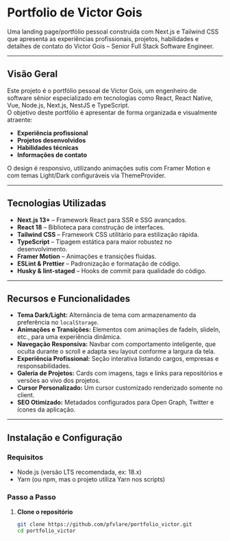 # Portfolio de Victor Gois

Uma landing page/portfólio pessoal construída com Next.js e Tailwind CSS que apresenta as experiências profissionais, projetos, habilidades e detalhes de contato do Victor Gois – Senior Full Stack Software Engineer.

---

## Visão Geral

Este projeto é o portfólio pessoal de Victor Gois, um engenheiro de software sênior especializado em tecnologias como React, React Native, Vue, Node.js, Next.js, NestJS e TypeScript.  
O objetivo deste portfólio é apresentar de forma organizada e visualmente atraente:

- **Experiência profissional**  
- **Projetos desenvolvidos**  
- **Habilidades técnicas**  
- **Informações de contato**

O design é responsivo, utilizando animações sutis com Framer Motion e com temas Light/Dark configuráveis via ThemeProvider.

---

## Tecnologias Utilizadas

- **Next.js 13+** – Framework React para SSR e SSG avançados.
- **React 18** – Biblioteca para construção de interfaces.
- **Tailwind CSS** – Framework CSS utilitário para estilização rápida.
- **TypeScript** – Tipagem estática para maior robustez no desenvolvimento.
- **Framer Motion** – Animações e transições fluidas.
- **ESLint & Prettier** – Padronização e formatação de código.
- **Husky & lint-staged** – Hooks de commit para qualidade do código.

---

## Recursos e Funcionalidades

- **Tema Dark/Light:** Alternância de tema com armazenamento da preferência no `localStorage`.
- **Animações e Transições:** Elementos com animações de fadeIn, slideIn, etc., para uma experiência dinâmica.
- **Navegação Responsiva:** Navbar com comportamento inteligente, que oculta durante o scroll e adapta seu layout conforme a largura da tela.
- **Experiência Profissional:** Seção interativa listando cargos, empresas e responsabilidades.
- **Galeria de Projetos:** Cards com imagens, tags e links para repositórios e versões ao vivo dos projetos.
- **Cursor Personalizado:** Um cursor customizado renderizado somente no client.
- **SEO Otimizado:** Metadados configurados para Open Graph, Twitter e ícones da aplicação.

---

## Instalação e Configuração

### Requisitos

- Node.js (versão LTS recomendada, ex: 18.x)
- Yarn (ou npm, mas o projeto utiliza Yarn nos scripts)

### Passo a Passo

1. **Clone o repositório**

   ```bash
   git clone https://github.com/pfvlare/portfolio_victor.git
   cd portfolio_victor
